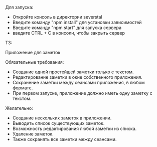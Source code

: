 Для запуска:
- Откройте консоль в директории severstal
- Введите команду "npm install" для установки зависимостей
- Введите команду "npm start" для запуска сервера
- введите CTRL + C в консоли, чтобы закрыть сервер

ТЗ:

Приложение для заметок

Обязательные требования: 

- Создание одной простейшей заметки только с текстом. 
- Редактирование заметки в окне собственного приложения. 
- Сохранение заметки между сеансами приложения, в любом формате. 
- При первом запуске, приложение должно иметь одну заметку с текстом. 

Желательно: 

- Создание нескольких заметок в приложении. 
- Выводить список существующих заметок. 
- Возможность редактирования любой заметки из списка. 
- Удаление заметок.
- Также сохранять все заметки между сеансами. 


